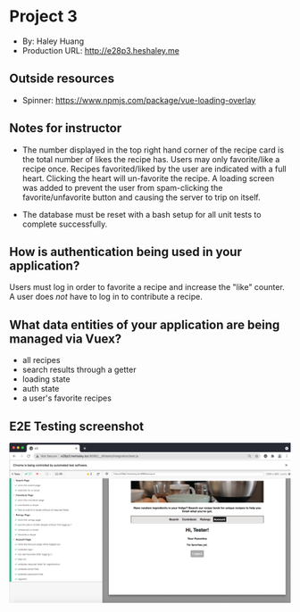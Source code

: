 # Project 3
+ By: Haley Huang
+ Production URL: <http://e28p3.heshaley.me>

## Outside resources
+ Spinner: https://www.npmjs.com/package/vue-loading-overlay

## Notes for instructor
+ The number displayed in the top right hand corner of the recipe card is the total number of likes the recipe has. Users may only favorite/like a recipe once. Recipes favorited/liked by the user are indicated with a full heart. Clicking the heart will un-favorite the recipe. A loading screen was added to prevent the user from spam-clicking the favorite/unfavorite button and causing the server to trip on itself.

+ The database must be reset with a bash setup for all unit tests to complete successfully.

## How is authentication being used in your application?
Users must log in order to favorite a recipe and increase the "like" counter. A user does *not* have to log in to contribute a recipe.

## What data entities of your application are being managed via Vuex?
+ all recipes
+ search results through a getter
+ loading state
+ auth state
+ a user's favorite recipes

## E2E Testing screenshot

![Recipe Book App passing E2E tests](https://github.com/hhuang56/e28/blob/main/p3/p3e2e.png?raw=true)
